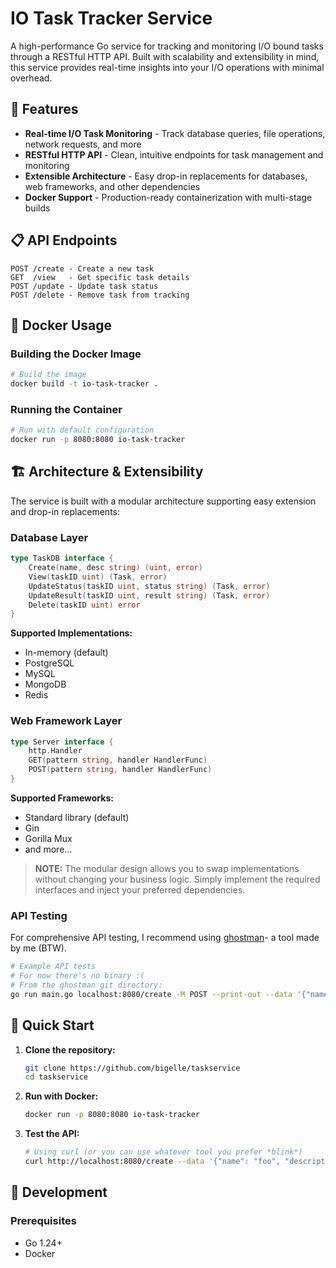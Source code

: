 # IO Task Tracker Service

A high-performance Go service for tracking and monitoring I/O bound tasks through a RESTful HTTP API. Built with scalability and extensibility in mind, this service provides real-time insights into your I/O operations with minimal overhead.

## 🚀 Features

- **Real-time I/O Task Monitoring** - Track database queries, file operations, network requests, and more
- **RESTful HTTP API** - Clean, intuitive endpoints for task management and monitoring
- **Extensible Architecture** - Easy drop-in replacements for databases, web frameworks, and other dependencies
- **Docker Support** - Production-ready containerization with multi-stage builds

## 📋 API Endpoints

```
POST /create - Create a new task
GET  /view   - Get specific task details
POST /update - Update task status
POST /delete - Remove task from tracking
```

## 🐳 Docker Usage

### Building the Docker Image

```bash
# Build the image
docker build -t io-task-tracker .
```

### Running the Container

```bash
# Run with default configuration
docker run -p 8080:8080 io-task-tracker
```

## 🏗️ Architecture & Extensibility

The service is built with a modular architecture supporting easy extension and drop-in replacements:

### Database Layer
```go
type TaskDB interface {
    Create(name, desc string) (uint, error)
	View(taskID uint) (Task, error)
	UpdateStatus(taskID uint, status string) (Task, error)
	UpdateResult(taskID uint, result string) (Task, error)
	Delete(taskID uint) error
}
```

**Supported Implementations:**
- In-memory (default)
- PostgreSQL 
- MySQL
- MongoDB
- Redis

### Web Framework Layer
```go
type Server interface {
    http.Handler
    GET(pattern string, handler HandlerFunc)
    POST(pattern string, handler HandlerFunc)
}
```

**Supported Frameworks:**
- Standard library (default)
- Gin 
- Gorilla Mux
- and more... 

> **NOTE:** The modular design allows you to swap implementations without changing your business logic. Simply implement the required interfaces and inject your preferred dependencies.

### API Testing
For comprehensive API testing, I recommend using [ghostman](https://github.com/bigelle/ghostman)- a tool made by me (BTW).

```bash
# Example API tests
# For now there's no binary :(
# From the ghostman git directory:
go run main.go localhost:8080/create -M POST --print-out --data '{"name": "foo", "description": "literally foo"}'
```

## 🚀 Quick Start

1. **Clone the repository:**
   ```bash
   git clone https://github.com/bigelle/taskservice
   cd taskservice
   ```

2. **Run with Docker:**
   ```bash
   docker run -p 8080:8080 io-task-tracker
   ```

3. **Test the API:**
   ```bash
   # Using curl (or you can use whatever tool you prefer *blink*)
   curl http://localhost:8080/create --data '{"name": "foo", "description": "literally foo"}'    
   ```


## 📝 Development

### Prerequisites
- Go 1.24+
- Docker 

